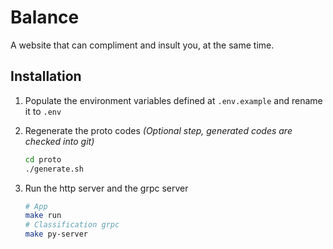 # Balance

A website that can compliment and insult you, at the same time.

## Installation

1. Populate the environment variables defined at `.env.example` and rename it to `.env`

2. Regenerate the proto codes
   _(Optional step, generated codes are checked into git)_

   ```bash
   cd proto
   ./generate.sh
   ```

3. Run the http server and the grpc server

   ```bash
   # App
   make run
   # Classification grpc
   make py-server
   ```
